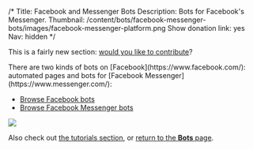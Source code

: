 /*
Title: Facebook and Messenger Bots
Description: Bots for Facebook's Messenger.
Thumbnail: /content/bots/facebook-messenger-bots/images/facebook-messenger-platform.png
Show donation link: yes
Nav: hidden
*/

<div class="note">
  <p>
    This is a fairly new section: <a href="https://github.com/botwiki/botwiki.org">would you like to contribute</a>?
  </p>
</div>


<div class="row">
  <div class="col-sm-12 col-md-6 no-pad" markdown=1>
  There are two kinds of bots on [Facebook](https://www.facebook.com/): automated pages and bots for [Facebook Messenger](https://www.messenger.com/):

  - [Browse Facebook bots](/tag/bot+facebook+page)
  - [Browse Facebook Messenger bots](/tag/bot+facebook+messenger)
  </div>
  <div class="col-sm-12 col-md-6">
    <a href="/bots/facebook-messenger-bots/retrolemonade">
      <img class="screenshot" src="/content/bots/facebook-messenger-bots/images/retrolemonade.png">
    </a>
  </div>
</div>

Also check out [the tutorials section](/tutorials/facebook-messenger-bots), or [return to the **Bots** page](/bots).
